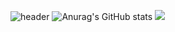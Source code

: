 ![header](https://capsule-render.vercel.app/api?type=cylinder&color=autoheight=300&section=header&text=There%is%NOTHING%here)
![Anurag's GitHub stats](https://github-readme-stats.vercel.app/api?username=Jhoon00&show_icons=true&theme=gruvbox)
![](https://github-readme-stats.vercel.app/api/top-langs/?username=Jhoon00&hide=css,html&langs_count=5&layout=compact&theme=material-palenight&hide_border=true&bg_color=20232a&icon_color=E3E3E3A8&text_color=fff&title_color=918FE0&count_private=true&langs_count=30&card_width=360)
